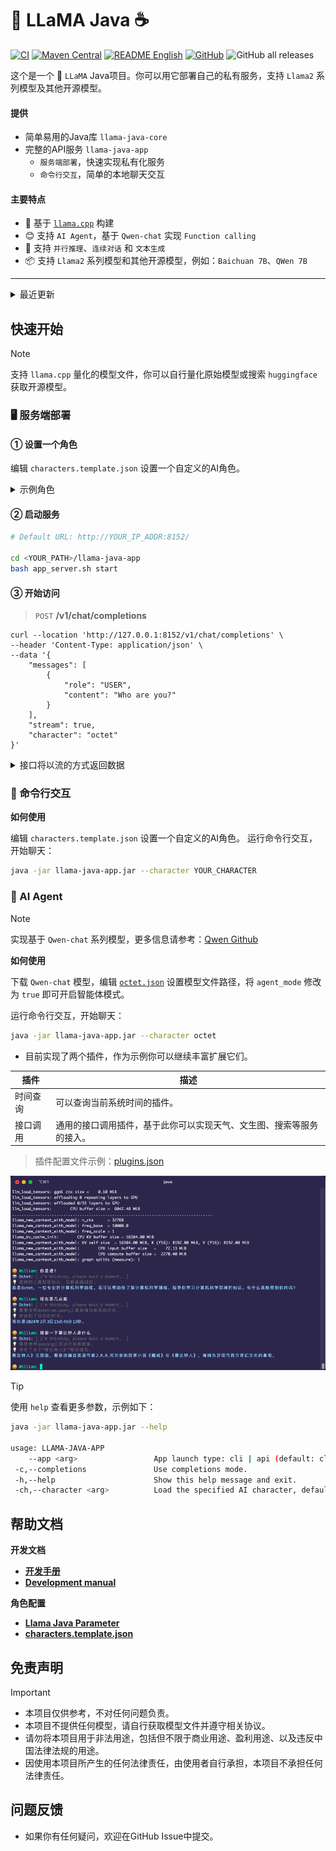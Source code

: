 # 🦙 LLaMA Java ☕️


[![CI](https://github.com/eoctet/llama-java/actions/workflows/maven_build_deploy.yml/badge.svg)](https://github.com/eoctet/llama-java/actions/workflows/maven_build_deploy.yml)
[![Maven Central](https://img.shields.io/maven-central/v/chat.octet/llama-java-core?color=orange)](https://mvnrepository.com/artifact/chat.octet/llama-java-core)
[![README English](https://img.shields.io/badge/Lang-English-red)](./README.md)
[![GitHub](https://img.shields.io/github/license/eoctet/llama-java?color=green)](https://opensource.org/licenses/MIT)
![GitHub all releases](https://img.shields.io/github/downloads/eoctet/llama-java/total?color=blue)

这个是一个 🦙 `LLaMA` Java项目。你可以用它部署自己的私有服务，支持 `Llama2` 系列模型及其他开源模型。

#### 提供
- 简单易用的Java库 `llama-java-core`
- 完整的API服务 `llama-java-app`
  - `服务端部署`，快速实现私有化服务
  - `命令行交互`，简单的本地聊天交互

#### 主要特点
- 🦙 基于  [`llama.cpp`](https://github.com/ggerganov/llama.cpp) 构建
- 😊 支持 `AI Agent`，基于 `Qwen-chat` 实现 `Function calling`
- 🤖 支持 `并行推理`、`连续对话` 和 `文本生成`
- 📦 支持 `Llama2` 系列模型和其他开源模型，例如：`Baichuan 7B`、`QWen 7B`

----

<details>

<summary>最近更新</summary>

   ...

- [X] 🚀 新增自定义AI角色、优化OpenAPI
- [X] 🚀 新增AI智能体，可调用插件的能力

</details>

## 快速开始

> [!NOTE] 
>
> 支持 `llama.cpp` 量化的模型文件，你可以自行量化原始模型或搜索 `huggingface` 获取开源模型。

### 🖥 服务端部署


#### ① 设置一个角色

编辑 `characters.template.json` 设置一个自定义的AI角色。

<details>

<summary>示例角色</summary>

```json
{
  "agent_mode": false,
  "prompt": "Answer the questions.",
  "model_parameter": {
    "model_path": "/models/ggml-model-7b_m-q6_k.gguf",
    "model_type": "LLAMA2",
    "context_size": 4096,
    "threads": 6,
    "threads_batch": 6,
    "mmap": true,
    "mlock": false,
    "verbose": true
  },
  "generate_parameter": {
    "temperature": 0.85,
    "repeat_penalty": 1.2,
    "top_k": 40,
    "top_p": 0.9,
    "verbose_prompt": true,
    "user": "User",
    "assistant": "Octet"
  }
}
```

> [角色参数说明](https://github.com/eoctet/llama-java/wiki/Llama-Java-parameters)

</details>

#### ② 启动服务

```bash
# Default URL: http://YOUR_IP_ADDR:8152/

cd <YOUR_PATH>/llama-java-app
bash app_server.sh start
```

#### ③ 开始访问

> `POST` **/v1/chat/completions**

```shell
curl --location 'http://127.0.0.1:8152/v1/chat/completions' \
--header 'Content-Type: application/json' \
--data '{
    "messages": [
        {
            "role": "USER",
            "content": "Who are you?"
        }
    ],
    "stream": true,
    "character": "octet"
}'
```

<details>

<summary>接口将以流的方式返回数据</summary>

```json
{
    "id": "octetchat-98fhd2dvj7",
    "model": "Llama2-chat",
    "created": 1695614393810,
    "choices": [
        {
            "index": 0,
            "delta": {
                "content": "你好"
            },
            "finish_reason": "NONE"
        }
    ]
}
```

</details>

### 🤖 命令行交互

__如何使用__

编辑 `characters.template.json` 设置一个自定义的AI角色。 运行命令行交互，开始聊天：

```bash
java -jar llama-java-app.jar --character YOUR_CHARACTER
```

### 🚀 AI Agent

> [!NOTE]
>
> 实现基于 `Qwen-chat` 系列模型，更多信息请参考：[Qwen Github](https://github.com/QwenLM/Qwen)

__如何使用__

下载 `Qwen-chat` 模型，编辑 [`octet.json`](llama-java-app/characters/octet.json) 设置模型文件路径，将 `agent_mode` 修改为 `true` 即可开启智能体模式。

运行命令行交互，开始聊天：

```bash
java -jar llama-java-app.jar --character octet
```

* 目前实现了两个插件，作为示例你可以继续丰富扩展它们。

| 插件   | 描述                                 |
|------|------------------------------------|
| 时间查询 | 可以查询当前系统时间的插件。                     |
| 接口调用 | 通用的接口调用插件，基于此你可以实现天气、文生图、搜索等服务的接入。 |

> 插件配置文件示例：[plugins.json](llama-java-app/characters/plugins.json)

![Octet Agent](docs/agent.png)


> [!TIP]
>
> 使用 `help` 查看更多参数，示例如下：

```bash
java -jar llama-java-app.jar --help

usage: LLAMA-JAVA-APP
    --app <arg>                 App launch type: cli | api (default: cli).
 -c,--completions               Use completions mode.
 -h,--help                      Show this help message and exit.
 -ch,--character <arg>          Load the specified AI character, default: llama2-chat.
```

## 帮助文档

__开发文档__

- __[开发手册](https://github.com/eoctet/llama-java/wiki/开发手册)__
- __[Development manual](https://github.com/eoctet/llama-java/wiki/Development-manual)__

__角色配置__

- __[Llama Java Parameter](https://github.com/eoctet/llama-java/wiki/Llama-Java-parameters)__
- __[characters.template.json](llama-java-app/characters/characters.template.json)__


## 免责声明

> [!IMPORTANT]
> 
> - 本项目仅供参考，不对任何问题负责。
> - 本项目不提供任何模型，请自行获取模型文件并遵守相关协议。
> - 请勿将本项目用于非法用途，包括但不限于商业用途、盈利用途、以及违反中国法律法规的用途。
> - 因使用本项目所产生的任何法律责任，由使用者自行承担，本项目不承担任何法律责任。

## 问题反馈

- 如果你有任何疑问，欢迎在GitHub Issue中提交。
